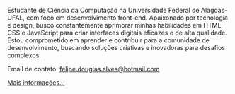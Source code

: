 Estudante de Ciência da Computação na Universidade Federal de Alagoas-UFAL, com foco em desenvolvimento front-end. Apaixonado por tecnologia e design, busco constantemente aprimorar minhas habilidades em HTML, CSS e JavaScript para criar interfaces digitais eficazes e de alta qualidade. Estou comprometido em aprender e contribuir para a comunidade de desenvolvimento, buscando soluções criativas e inovadoras para desafios complexos.

Email de contato: felipe.douglas.alves@hotmail.com

[Mais informações...](https://douglas-alv3s.github.io/Douglas-Dev/)
<!---
Douglas-Alv3s/Douglas-Alv3s is a ✨ special ✨ repository because its `README.md` (this file) appears on your GitHub profile.
You can click the Preview link to take a look at your changes.
--->
